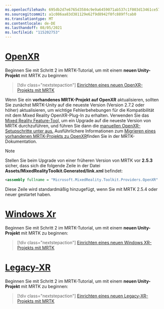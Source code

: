 ```yaml
---
ms.openlocfilehash: 695db2d7e6765d3584c9e9a6459071ab537c1f003d13461ce5736481b98b7495
ms.sourcegitcommit: a1c086aa83d381129e62f9d8942f0fc889ffcab0
ms.translationtype: MT
ms.contentlocale: de-DE
ms.lasthandoff: 08/05/2021
ms.locfileid: "115202753"
---
```

# <a name="openxr"></a>[OpenXR](#tab/openxr)

Beginnen Sie mit Schritt 2 im MRTK-Tutorial, um mit einem **neuen Unity-Projekt** mit MRTK zu beginnen:

> [!div class="nextstepaction"]
> [Einrichten eines neuen OpenXR-Projekts mit MRTK](../../tutorials/mr-learning-base-02.md?tabs=openxr)

Wenn Sie ein **vorhandenes MRTK-Projekt auf OpenXR** aktualisieren, sollten Sie zunächst MRTK-Unity auf die neueste Version (Version 2.7.2 oder höher) aktualisieren, um wichtige Fehlerbehebungen für die Kompatibilität mit dem Mixed Reality OpenXR-Plug-In zu erhalten.  Verwenden Sie das [Mixed Reality Feature-Tool,](../../welcome-to-mr-feature-tool.md) um ein Upgrade auf die neueste Version von MRTK durchzuführen, und führen Sie dann die [manuellen OpenXR-Setupschritte unter aus.](#manual-setup-without-mrtk) Ausführlichere Informationen zum [Migrieren eines vorhandenen MRTK-Projekts zu OpenXR](/windows/mixed-reality/mrtk-unity/configuration/getting-started-with-mrtk-and-xrsdk#configuring-mrtk-for-the-xr-sdk-pipeline)finden Sie in der MRTK-Dokumentation.

> [!NOTE]
> Stellen Sie beim Upgrade von einer früheren Version von MRTK vor **2.5.3** sicher, dass sich die folgende Zeile in der Datei **Assets/MixedRealityToolkit.Generated/link.xml** befindet:
>
> ```xml
> <assembly fullname = "Microsoft.MixedReality.Toolkit.Providers.OpenXR" preserve="all"/>
> ```
>
> Diese Zeile wird standardmäßig hinzugefügt, wenn Sie mit MRTK 2.5.4 oder neuer gestartet haben.

# <a name="windows-xr"></a>[Windows Xr](#tab/windowsxr)

Beginnen Sie mit Schritt 2 im MRTK-Tutorial, um mit einem **neuen Unity-Projekt** mit MRTK zu beginnen:

> [!div class="nextstepaction"]
> [Einrichten eines neuen Windows XR-Projekts mit MRTK](../../tutorials/mr-learning-base-02.md?tabs=winxr)

# <a name="legacy-xr"></a>[Legacy-XR](#tab/legacy)

Beginnen Sie mit Schritt 2 im MRTK-Tutorial, um mit einem **neuen Unity-Projekt** mit MRTK zu beginnen:

> [!div class="nextstepaction"]
> [Einrichten eines neuen Legacy-XR-Projekts mit MRTK](../../tutorials/mr-learning-base-02.md?tabs=wsa)
